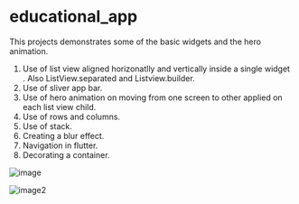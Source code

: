 
# educational_app

This projects demonstrates some of the basic widgets and the hero animation.

1. Use of list view aligned horizonatlly and vertically inside a single widget . Also ListView.separated and Listview.builder.
2. Use of sliver app bar.
3. Use of hero animation on moving from one screen to other applied on each list view child.
4. Use of rows and columns.
5. Use of stack.
6. Creating a blur effect.
7. Navigation in flutter.
8. Decorating a container.

![image](https://user-images.githubusercontent.com/26101219/64109621-98e1b880-cd9d-11e9-8ff9-abf1807df830.png)

![image2](https://user-images.githubusercontent.com/26101219/64109775-0261c700-cd9e-11e9-91a6-1df284498f68.png)
